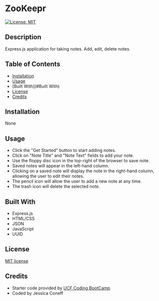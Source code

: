 # ZooKeepr
[![License: MIT](https://img.shields.io/badge/License-MIT-yellow.svg)](https://opensource.org/licenses/MIT)



## Description 
Express.js application for taking notes. Add, edit, delete notes.

## Table of Contents

* [Installation](#installation)
* [Usage](#usage)
* [Built With](#Built With)
* [License](#license)
* [Credits](#credits)

## Installation 
None

## Usage 
* Click the "Get Started" button to start adding notes.
* Click on "Note Title" and "Note Text" fields to add your note.
* Use the floppy disc icon in the top-right of the browser to save note.
* Saved notes will appear in the left-hand column.
* Clicking on a saved note will display the note in the right-hand column, allowing the user to edit their notes.
* The pencil icon will allow the user to add a new note at any time.
* The trash icon will delete the selected note.

## Built With
* Express.js
* HTML/CSS
* JSON
* JavaScript
* UUID

## License
[MIT license](https://github.com/jconeff/README_generator/blob/main/LICENSE)

## Credits
* Starter code provided by [UCF Coding BootCamp](https://github.com/coding-boot-camp/miniature-eureka)
* Coded by Jessica Coneff
